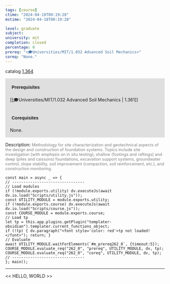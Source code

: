 ```yaml
---
tags: [course]
ctime: "2024-04-18T00:19:28"
mstime: "2024-04-18T00:19:28"

level: graduate
subject: 
university: mit
completion: closed
percentage: 0
prereq: "<🎓Universities/MIT/1.032 Advanced Soil Mechanics>"
coreq: "None."
---
```


catalog [1.364](http://student.mit.edu/catalog/m1b.html#1.364)

<span style="display: block; padding: 15px; background-color: rgb(100, 100, 100, 0.2);"><font id="m_prereq262_0" style="display: block; font-family: Arial, sans-serif; font-weight: bold; padding: 5px">Prerequisites</font><br><span id="prereq262_0">[[🎓Universities/MIT/1.032 Advanced Soil Mechanics | 1.361]]</span></span>
<span style="display: block; padding: 15px; background-color: rgb(100, 100, 100, 0.2);"><font id="m_coreq262_0" style="display: block; font-family: Arial, sans-serif; font-weight: bold; padding: 5px">Corequisites</font><br><span id="coreq262_0">None.</span></span>

<font style="">Description:</font>
<font style="color: grey; font-size: 0.8rem;">Methodology for site characterization and geotechnical aspects of the design and construction of foundation systems.  Topics include site investigation (with emphasis on in situ testing), shallow (footings and raftings) and deep (piles and caissons) foundations, excavation support systems, groundwater control, slope stability, soil improvement (compaction, soil reinforcement, etc.), and construction monitoring.</font>

```dataviewjs
const main = async _ => {
// --------------------------------
// Load modules
if (!module.exports.utility) dv.executeJs(await dv.io.load("Scripts/utility.js"));
const UTILITY_MODULE = module.exports.utility;
if (!module.exports.course) dv.executeJs(await dv.io.load("Scripts/course.js"));
const COURSE_MODULE = module.exports.course;
// Load tp
let tp = this.app.plugins.getPlugin("templater-obsidian").templater.current_functions_object;
if (!tp) { dv.paragraph("<font style='color: red'>tp not loaded!</font>"); return; }
// Evaluate
await UTILITY_MODULE.waitForElements(`#m_prereq262_0`, {timeout:5});
COURSE_MODULE.evaluate_req("262_0", "prereq", UTILITY_MODULE, dv, tp);
COURSE_MODULE.evaluate_req("262_0", "coreq", UTILITY_MODULE, dv, tp);
// --------------------------------
}; main();
```

---

<< HELLO, WORLD >>
